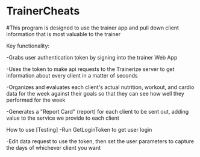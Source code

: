 # TrainerCheats
#This program is designed to use the trainer app and pull down client information that is most valuable to the trainer

Key functionality:

   -Grabs user authentication token by signing into the trainer Web App

   -Uses the token to make api requests to the Trainerize server to get information about every client in a matter of seconds

   -Organizes and evaluates each client's actual nutrition, workout, and cardio data for the week against their goals so that they can see how well they performed for the week

   -Generates a "Report Card" (report) for each client to be sent out, adding value to the service we provide to each client

How to use [Testing]
   -Run GetLoginToken to get user login

   -Edit data request to use the token, then set the user parameters to capture the days of whichever client you want

